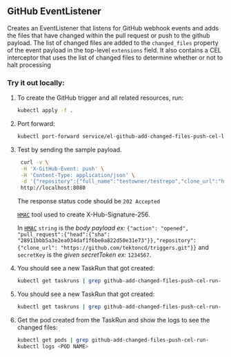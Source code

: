 ## GitHub EventListener

Creates an EventListener that listens for GitHub webhook events and adds the files that have changed within the pull request or push to the github payload. The list of changed files are added to the `changed_files` property of the event payload in the top-level `extensions` field. It also contains a CEL interceptor that uses the list of changed files to determine whether or not to halt processing

### Try it out locally:

1. To create the GitHub trigger and all related resources, run:

   ```bash
   kubectl apply -f .
   ```

1. Port forward:

   ```bash
   kubectl port-forward service/el-github-add-changed-files-push-cel-listener 8080
   ```

1. Test by sending the sample payload.

   ```bash
    curl -v \
    -H 'X-GitHub-Event: push' \
    -H 'Content-Type: application/json' \
    -d '{"repository":{"full_name":"testowner/testrepo","clone_url":"https://github.com/testowner/testrepo.git"},"commits":[{"added":["api/v1beta1/tektonhelperconfig_types.go","config/crd/bases/tekton-helper..com_tektonhelperconfigs.yaml"],"removed":["config/samples/tektonhelperconfig-oomkillpipeline.yaml","config/samples/tektonhelperconfig-timeout.yaml"],"modified":["controllers/tektonhelperconfig_controller.go"]}]}' \
    http://localhost:8080
   ```

   The response status code should be `202 Accepted`

   [`HMAC`](https://www.freeformatter.com/hmac-generator.html) tool used to create X-Hub-Signature-256.

   In [`HMAC`](https://www.freeformatter.com/hmac-generator.html) `string` is the *body payload ex:* `{"action": "opened", "pull_request":{"head":{"sha": "28911bbb5a3e2ea034daf1f6be0a822d50e31e73"}},"repository":{"clone_url": "https://github.com/tektoncd/triggers.git"}}`
   and `secretKey` is the *given secretToken ex:* `1234567`.

1. You should see a new TaskRun that got created:

   ```bash
   kubectl get taskruns | grep github-add-changed-files-push-cel-run-
   ```

1. You should see a new TaskRun that got created:

   ```bash
   kubectl get taskruns | grep github-add-changed-files-push-cel-run-
   ```

1. Get the pod created from the TaskRun and show the logs to see the changed files:

   ```bash
   kubectl get pods | grep github-add-changed-files-push-cel-run-
   kubectl logs <POD NAME>
   ```
